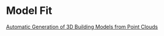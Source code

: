 # Model Fit

[Automatic Generation of 3D Building Models from Point Clouds](papers/GIS2014_HRON_fullPaper.pdf)